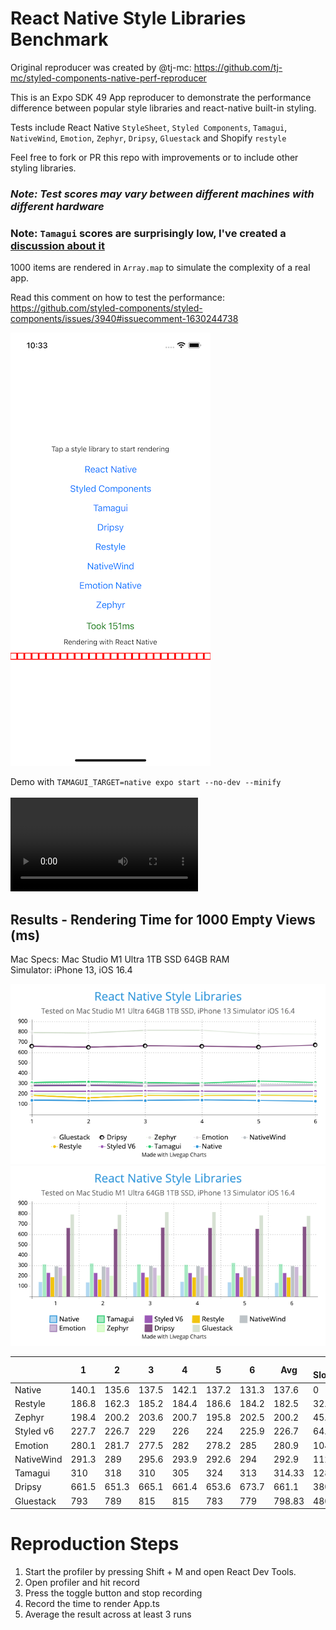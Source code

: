 # React Native Style Libraries Benchmark

Original reproducer was created by @tj-mc: https://github.com/tj-mc/styled-components-native-perf-reproducer

This is an Expo SDK 49 App reproducer to demonstrate the performance difference between popular style libraries and react-native built-in styling.

Tests include React Native `StyleSheet`, `Styled Components`, `Tamagui`, `NativeWind`, `Emotion`, `Zephyr`, `Dripsy`, `Gluestack` and Shopify `restyle`

Feel free to fork or PR this repo with improvements or to include other styling libraries.

### ***Note: Test scores may vary between different machines with different hardware***

### Note: `Tamagui` scores are surprisingly low, I've created a [discussion about it](https://github.com/tamagui/tamagui/discussions/1471)

1000 items are rendered in `Array.map` to simulate the complexity of a real app.

Read this comment on how to test the performance: https://github.com/styled-components/styled-components/issues/3940#issuecomment-1630244738

![demo.png](assets/demo.png)

Demo with `TAMAGUI_TARGET=native expo start --no-dev --minify`\
\
![demo.mp4](assets/demo.mp4)

## Results - Rendering Time for 1000 Empty Views (ms)

Mac Specs: 
Mac Studio M1 Ultra 1TB SSD 64GB RAM\
Simulator: iPhone 13, iOS 16.4

![graph_1.png](assets/graph_1.png)\
![graph_2.png](assets/graph_2.png)

|            | 1     | 2     | 3     | 4     | 5     | 6     | Avg    | % Slowdown |
|------------|-------|-------|-------|-------|-------|-------|--------|------------|
| Native     | 140.1 | 135.6 | 137.5 | 142.1 | 137.2 | 131.3 | 137.6  | 0          |
| Restyle    | 186.8 | 162.3 | 185.2 | 184.4 | 186.6 | 184.2 | 182.5  | 32.63%     |
| Zephyr     | 198.4 | 200.2 | 203.6 | 200.7 | 195.8 | 202.5 | 200.2  | 45.47%     |
| Styled v6  | 227.7 | 226.7 | 229   | 226   | 224   | 225.9 | 226.7  | 64.86%     |
| Emotion    | 280.1 | 281.7 | 277.5 | 282   | 278.2 | 285   | 280.9  | 104.8%     |
| NativeWind | 291.3 | 289   | 295.6 | 293.9 | 292.6 | 294   | 292.9  | 112.3%     |
| Tamagui    | 310   | 318   | 310   | 305   | 324   | 313   | 314.33 | 128.57%    |
| Dripsy     | 661.5 | 651.3 | 665.1 | 661.4 | 653.6 | 673.7 | 661.1  | 380.53%    |
| Gluestack  | 793   | 789   | 815   | 815   | 783   | 779   | 798.83 | 480.24%    |


# Reproduction Steps
1. Start the profiler by pressing Shift + M and open React Dev Tools.
2. Open profiler and hit record
3. Press the toggle button and stop recording
4. Record the time to render App.ts
5. Average the result across at least 3 runs


